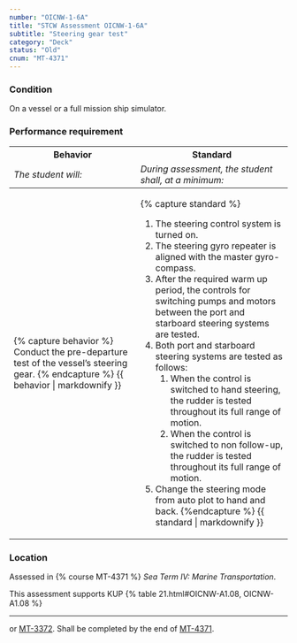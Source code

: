 ```yaml
---
number: "OICNW-1-6A"
title: "STCW Assessment OICNW-1-6A"
subtitle: "Steering gear test"
category: "Deck"
status: "Old"
cnum: "MT-4371"
---
```

### Condition

On a vessel or a full mission ship simulator.

### Performance requirement 

<table width='100%' class='Guidelines'>
 <thead>
 <tr>
     <th class='thirty'>Behavior</th>
     <th class='seventy'>Standard</th>
 </tr>
 <tr>
     <td><em>The student will:</em></td>
     <td><em>During assessment, the student shall, at a minimum:</em></td>
 </tr>
 </thead>
 <tbody>
 

<tr><td>

{% capture behavior %}
Conduct the pre-departure test of the vessel’s steering gear.
{% endcapture %}
{{ behavior | markdownify }}

</td><td>

{% capture standard %}
1. The steering control system is turned on.
2. The steering gyro repeater is aligned with the master gyro-compass.
3. After the required warm up period, the controls for switching pumps and motors between the port and starboard steering systems are tested.
4. Both port and starboard steering systems are tested as follows: 
    1. When the control is switched to hand steering, the rudder is tested throughout its full range of motion.
    2. When the control is switched to non follow-up, the rudder is tested throughout its full range of motion.
5. Change the steering mode from auto plot to hand and back.
{%endcapture %}
{{ standard | markdownify }}

</td></tr>



 </tbody>
 </table>

### Location

Assessed in  {% course  MT-4371 %}  *Sea Term IV: Marine Transportation*.

This assessment supports KUP {% table 21.html#OICNW-A1.08, OICNW-A1.08 %}

***

or [MT-3372](mt-3372). Shall be completed by the end of [MT-4371](mt-4371).